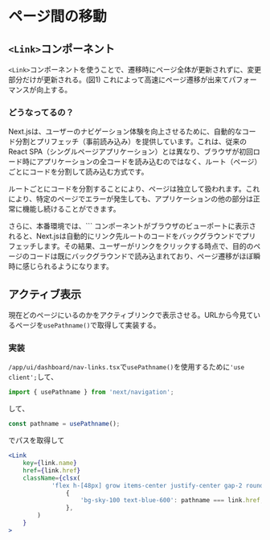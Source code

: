 # ページ間の移動
## `<Link>`コンポーネント
`<Link>`コンポーネントを使うことで、遷移時にページ全体が更新されずに、変更部分だけが更新される。(図1)
これによって高速にページ遷移が出来てパフォーマンスが向上する。

### どうなってるの？
Next.jsは、ユーザーのナビゲーション体験を向上させるために、自動的なコード分割とプリフェッチ（事前読み込み）を提供しています。これは、従来のReact SPA（シングルページアプリケーション）とは異なり、ブラウザが初回ロード時にアプリケーションの全コードを読み込むのではなく、ルート（ページ）ごとにコードを分割して読み込む方式です。

ルートごとにコードを分割することにより、ページは独立して扱われます。これにより、特定のページでエラーが発生しても、アプリケーションの他の部分は正常に機能し続けることができます。

さらに、本番環境では、`<Link>`` コンポーネントがブラウザのビューポートに表示されると、Next.jsは自動的にリンク先ルートのコードをバックグラウンドでプリフェッチします。その結果、ユーザーがリンクをクリックする時点で、目的のページのコードは既にバックグラウンドで読み込まれており、ページ遷移がほぼ瞬時に感じられるようになります。

## アクティブ表示
現在どのページにいるのかをアクティブリンクで表示させる。URLから今見ているページを`usePathname()`で取得して実装する。

### 実装
`/app/ui/dashboard/nav-links.tsx`で`usePathname()`を使用するために`'use client';`して、
```ts
import { usePathname } from 'next/navigation';
```
して、
```ts
const pathname = usePathname();
```
でパスを取得して
```jsx
<Link
    key={link.name}
    href={link.href}
    className={clsx(
            'flex h-[48px] grow items-center justify-center gap-2 rounded-md bg-gray-50 p-3 text-sm font-medium hover:bg-sky-100 hover:text-blue-600 md:flex-none md:justify-start md:p-2 md:px-3',
                {
                    'bg-sky-100 text-blue-600': pathname === link.href, // pathnameとlink.hrefが一致するときは青色にする
                },
        )
    }
>
```
